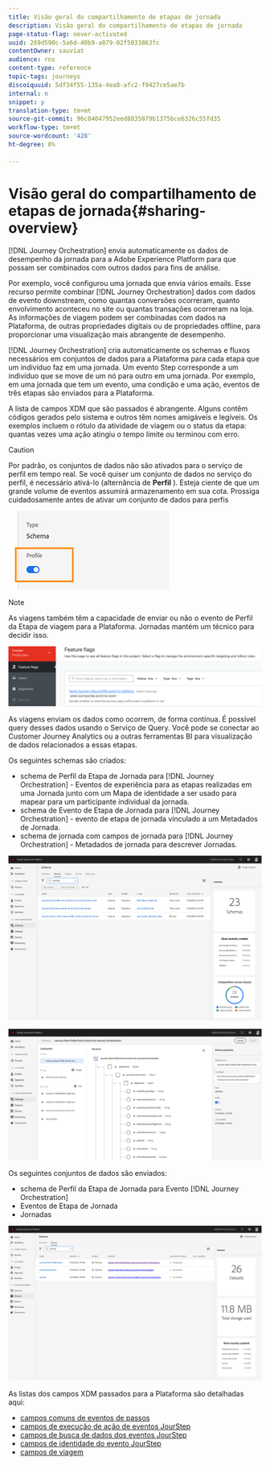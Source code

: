 ```yaml
---
title: Visão geral do compartilhamento de etapas de jornada
description: Visão geral do compartilhamento de etapas de jornada
page-status-flag: never-activated
uuid: 269d590c-5a6d-40b9-a879-02f5033863fc
contentOwner: sauviat
audience: rns
content-type: reference
topic-tags: journeys
discoiquuid: 5df34f55-135a-4ea8-afc2-f9427ce5ae7b
internal: n
snippet: y
translation-type: tm+mt
source-git-commit: 96c84047952eed8835879b1375bce6326c55fd35
workflow-type: tm+mt
source-wordcount: '428'
ht-degree: 0%

---
```



# Visão geral do compartilhamento de etapas de jornada{#sharing-overview}

[!DNL Journey Orchestration] envia automaticamente os dados de desempenho da jornada para a Adobe Experience Platform para que possam ser combinados com outros dados para fins de análise.

Por exemplo, você configurou uma jornada que envia vários emails. Esse recurso permite combinar [!DNL Journey Orchestration] dados com dados de evento downstream, como quantas conversões ocorreram, quanto envolvimento aconteceu no site ou quantas transações ocorreram na loja. As informações de viagem podem ser combinadas com dados na Plataforma, de outras propriedades digitais ou de propriedades offline, para proporcionar uma visualização mais abrangente de desempenho.

[!DNL Journey Orchestration] cria automaticamente os schemas e fluxos necessários em conjuntos de dados para a Plataforma para cada etapa que um indivíduo faz em uma jornada. Um evento Step corresponde a um indivíduo que se move de um nó para outro em uma jornada. Por exemplo, em uma jornada que tem um evento, uma condição e uma ação, eventos de três etapas são enviados para a Plataforma.

A lista de campos XDM que são passados é abrangente. Alguns contêm códigos gerados pelo sistema e outros têm nomes amigáveis e legíveis. Os exemplos incluem o rótulo da atividade de viagem ou o status da etapa: quantas vezes uma ação atingiu o tempo limite ou terminou com erro.

>[!CAUTION]
>
>Por padrão, os conjuntos de dados não são ativados para o serviço de perfil em tempo real. Se você quiser um conjunto de dados no serviço do perfil, é necessário ativá-lo (alternância de **Perfil** ). Esteja ciente de que um grande volume de eventos assumirá armazenamento em sua cota. Prossiga cuidadosamente antes de ativar um conjunto de dados para perfis
>
>![](../assets/sharing4.png)

>[!NOTE]
>
>As viagens também têm a capacidade de enviar ou não o evento de Perfil da Etapa de viagem para a Plataforma. Jornadas mantém um técnico para decidir isso.
>
>![](../assets/techtoggle.png)

As viagens enviam os dados como ocorrem, de forma contínua. É possível query desses dados usando o Serviço de Query. Você pode se conectar ao Customer Journey Analytics ou a outras ferramentas BI para visualização de dados relacionados a essas etapas.

Os seguintes schemas são criados:

* schema de Perfil da Etapa de Jornada para [!DNL Journey Orchestration] - Eventos de experiência para as etapas realizadas em uma Jornada junto com um Mapa de identidade a ser usado para mapear para um participante individual da jornada.
* schema de Evento de Etapa de Jornada para [!DNL Journey Orchestration] - evento de etapa de jornada vinculado a um Metadados de Jornada.
* schema de jornada com campos de jornada para [!DNL Journey Orchestration] - Metadados de jornada para descrever Jornadas.

![](../assets/sharing1.png)

![](../assets/sharing2.png)

Os seguintes conjuntos de dados são enviados:

* schema de Perfil da Etapa de Jornada para Evento [!DNL Journey Orchestration]
* Eventos de Etapa de Jornada
* Jornadas

![](../assets/sharing3.png)

As listas dos campos XDM passados para a Plataforma são detalhadas aqui:

* [campos comuns de eventos de passos](../building-journeys/sharing-common-fields.md)
* [campos de execução de ação de eventos JourStep](../building-journeys/sharing-execution-fields.md)
* [campos de busca de dados dos eventos JourStep](../building-journeys/sharing-fetch-fields.md)
* [campos de identidade do evento JourStep](../building-journeys/sharing-identity-fields.md)
* [campos de viagem](../building-journeys/sharing-journey-fields.md)


